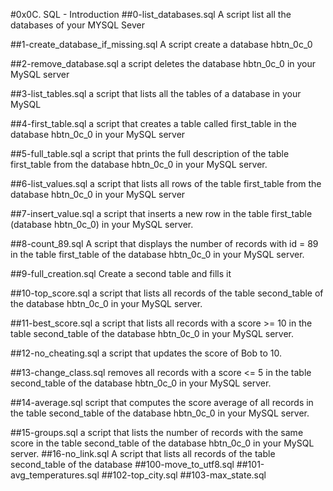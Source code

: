 #0x0C. SQL - Introduction
##0-list_databases.sql
A script list all the databases of your MYSQL Sever

##1-create_database_if_missing.sql
A script create a database hbtn_0c_0

##2-remove_database.sql
a script deletes the database hbtn_0c_0 in your MySQL server

##3-list_tables.sql
a script that lists all the tables of a database in your MySQL

##4-first_table.sql
a script that creates a table called first_table in the database hbtn_0c_0 in your MySQL server

##5-full_table.sql
 a script that prints the full description of the table first_table from the database hbtn_0c_0 in your MySQL server.

##6-list_values.sql
a script that lists all rows of the table first_table from the database hbtn_0c_0 in your MySQL server

##7-insert_value.sql
a script that inserts a new row in the table first_table (database hbtn_0c_0) in your MySQL server.

##8-count_89.sql
A script that displays the number of records with id = 89 in the table first_table of the database hbtn_0c_0 in your MySQL server.

##9-full_creation.sql
Create a second table and fills it

##10-top_score.sql
a script that lists all records of the table second_table of the database hbtn_0c_0 in your MySQL server.

##11-best_score.sql
a script that lists all records with a score >= 10 in the table second_table of the database hbtn_0c_0 in your MySQL server.

##12-no_cheating.sql
a script that updates the score of Bob to 10.

##13-change_class.sql
removes all records with a score <= 5 in the table second_table of the database hbtn_0c_0 in your MySQL server.

##14-average.sql
script that computes the score average of all records in the table second_table of the database hbtn_0c_0 in your MySQL server.

##15-groups.sql
a script that lists the number of records with the same score in the table second_table of the database hbtn_0c_0 in your MySQL server.
##16-no_link.sql
A script that lists all records of the table second_table of the database
##100-move_to_utf8.sql
##101-avg_temperatures.sql
##102-top_city.sql
##103-max_state.sql
